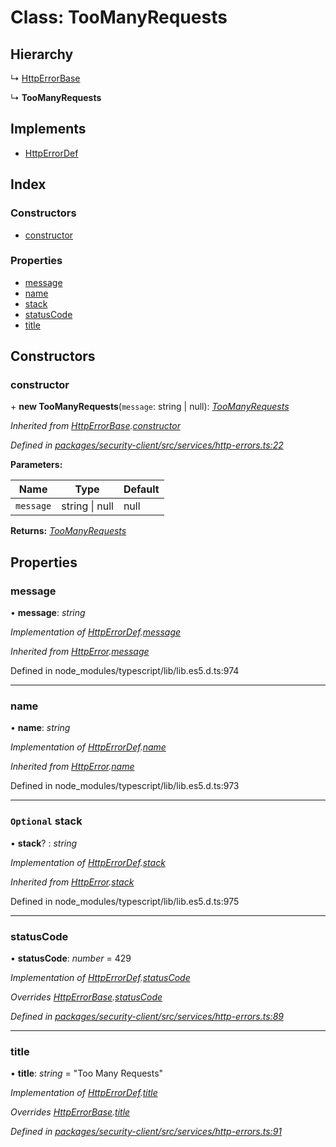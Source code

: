 # Class: TooManyRequests

## Hierarchy

  ↳ [HttpErrorBase](httperrorbase.md)

  ↳ **TooManyRequests**

## Implements

* [HttpErrorDef](../interfaces/httperrordef.md)

## Index

### Constructors

* [constructor](toomanyrequests.md#constructor)

### Properties

* [message](toomanyrequests.md#message)
* [name](toomanyrequests.md#name)
* [stack](toomanyrequests.md#optional-stack)
* [statusCode](toomanyrequests.md#statuscode)
* [title](toomanyrequests.md#title)

## Constructors

###  constructor

\+ **new TooManyRequests**(`message`: string | null): *[TooManyRequests](toomanyrequests.md)*

*Inherited from [HttpErrorBase](httperrorbase.md).[constructor](httperrorbase.md#constructor)*

*Defined in [packages/security-client/src/services/http-errors.ts:22](https://github.com/TheSoftwareHouse/rad-modules-tools/blob/56e5326/packages/security-client/src/services/http-errors.ts#L22)*

**Parameters:**

Name | Type | Default |
------ | ------ | ------ |
`message` | string &#124; null | null |

**Returns:** *[TooManyRequests](toomanyrequests.md)*

## Properties

###  message

• **message**: *string*

*Implementation of [HttpErrorDef](../interfaces/httperrordef.md).[message](../interfaces/httperrordef.md#message)*

*Inherited from [HttpError](../interfaces/httperror.md).[message](../interfaces/httperror.md#message)*

Defined in node_modules/typescript/lib/lib.es5.d.ts:974

___

###  name

• **name**: *string*

*Implementation of [HttpErrorDef](../interfaces/httperrordef.md).[name](../interfaces/httperrordef.md#name)*

*Inherited from [HttpError](../interfaces/httperror.md).[name](../interfaces/httperror.md#name)*

Defined in node_modules/typescript/lib/lib.es5.d.ts:973

___

### `Optional` stack

• **stack**? : *string*

*Implementation of [HttpErrorDef](../interfaces/httperrordef.md).[stack](../interfaces/httperrordef.md#optional-stack)*

*Inherited from [HttpError](../interfaces/httperror.md).[stack](../interfaces/httperror.md#optional-stack)*

Defined in node_modules/typescript/lib/lib.es5.d.ts:975

___

###  statusCode

• **statusCode**: *number* = 429

*Implementation of [HttpErrorDef](../interfaces/httperrordef.md).[statusCode](../interfaces/httperrordef.md#statuscode)*

*Overrides [HttpErrorBase](httperrorbase.md).[statusCode](httperrorbase.md#statuscode)*

*Defined in [packages/security-client/src/services/http-errors.ts:89](https://github.com/TheSoftwareHouse/rad-modules-tools/blob/56e5326/packages/security-client/src/services/http-errors.ts#L89)*

___

###  title

• **title**: *string* = "Too Many Requests"

*Implementation of [HttpErrorDef](../interfaces/httperrordef.md).[title](../interfaces/httperrordef.md#title)*

*Overrides [HttpErrorBase](httperrorbase.md).[title](httperrorbase.md#title)*

*Defined in [packages/security-client/src/services/http-errors.ts:91](https://github.com/TheSoftwareHouse/rad-modules-tools/blob/56e5326/packages/security-client/src/services/http-errors.ts#L91)*
